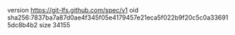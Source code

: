 version https://git-lfs.github.com/spec/v1
oid sha256:7837ba7a87d0ae4f345f05e4179457e21eca5f022b9f20c5c0a336915dc8b4b2
size 34155
